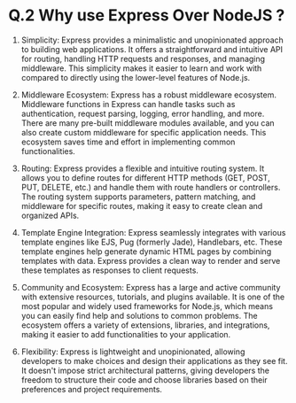 # Q.2 Why use Express Over NodeJS ?

1. Simplicity: Express provides a minimalistic and unopinionated approach to building web applications. It offers a straightforward and intuitive API for routing, handling HTTP requests and responses, and managing middleware. This simplicity makes it easier to learn and work with compared to directly using the lower-level features of Node.js.

2. Middleware Ecosystem: Express has a robust middleware ecosystem. Middleware functions in Express can handle tasks such as authentication, request parsing, logging, error handling, and more. There are many pre-built middleware modules available, and you can also create custom middleware for specific application needs. This ecosystem saves time and effort in implementing common functionalities.

3. Routing: Express provides a flexible and intuitive routing system. It allows you to define routes for different HTTP methods (GET, POST, PUT, DELETE, etc.) and handle them with route handlers or controllers. The routing system supports parameters, pattern matching, and middleware for specific routes, making it easy to create clean and organized APIs.

4. Template Engine Integration: Express seamlessly integrates with various template engines like EJS, Pug (formerly Jade), Handlebars, etc. These template engines help generate dynamic HTML pages by combining templates with data. Express provides a clean way to render and serve these templates as responses to client requests.

5. Community and Ecosystem: Express has a large and active community with extensive resources, tutorials, and plugins available. It is one of the most popular and widely used frameworks for Node.js, which means you can easily find help and solutions to common problems. The ecosystem offers a variety of extensions, libraries, and integrations, making it easier to add functionalities to your application.

6. Flexibility: Express is lightweight and unopinionated, allowing developers to make choices and design their applications as they see fit. It doesn't impose strict architectural patterns, giving developers the freedom to structure their code and choose libraries based on their preferences and project requirements.
